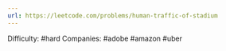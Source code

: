 ```yaml
---
url: https://leetcode.com/problems/human-traffic-of-stadium
---
```


Difficulty: #hard
Companies: #adobe #amazon #uber
